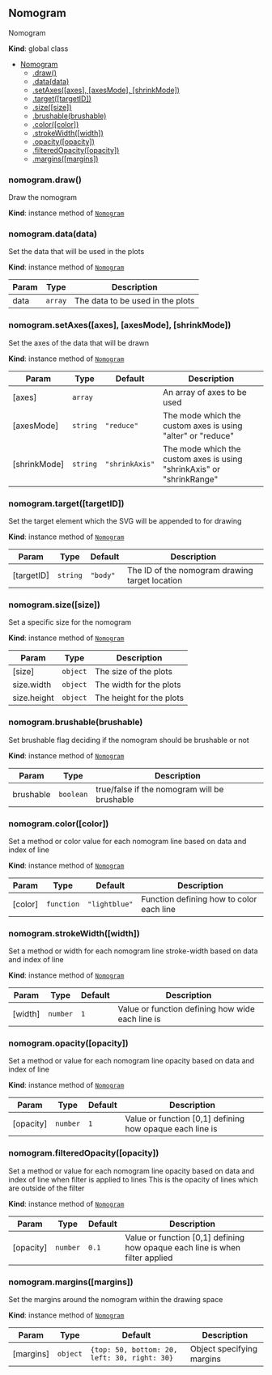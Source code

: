 <a name="Nomogram"></a>

## Nomogram
Nomogram

**Kind**: global class  

* [Nomogram](#Nomogram)
    * [.draw()](#Nomogram+draw)
    * [.data(data)](#Nomogram+data)
    * [.setAxes([axes], [axesMode], [shrinkMode])](#Nomogram+setAxes)
    * [.target([targetID])](#Nomogram+target)
    * [.size([size])](#Nomogram+size)
    * [.brushable(brushable)](#Nomogram+brushable)
    * [.color([color])](#Nomogram+color)
    * [.strokeWidth([width])](#Nomogram+strokeWidth)
    * [.opacity([opacity])](#Nomogram+opacity)
    * [.filteredOpacity([opacity])](#Nomogram+filteredOpacity)
    * [.margins([margins])](#Nomogram+margins)

<a name="Nomogram+draw"></a>

### nomogram.draw()
Draw the nomogram

**Kind**: instance method of <code>[Nomogram](#Nomogram)</code>  
<a name="Nomogram+data"></a>

### nomogram.data(data)
Set the data that will be used in the plots

**Kind**: instance method of <code>[Nomogram](#Nomogram)</code>  

| Param | Type | Description |
| --- | --- | --- |
| data | <code>array</code> | The data to be used in the plots |

<a name="Nomogram+setAxes"></a>

### nomogram.setAxes([axes], [axesMode], [shrinkMode])
Set the axes of the data that will be drawn

**Kind**: instance method of <code>[Nomogram](#Nomogram)</code>  

| Param | Type | Default | Description |
| --- | --- | --- | --- |
| [axes] | <code>array</code> | <code></code> | An array of axes to be used |
| [axesMode] | <code>string</code> | <code>&quot;reduce&quot;</code> | The mode which the custom axes is using "alter" or "reduce" |
| [shrinkMode] | <code>string</code> | <code>&quot;shrinkAxis&quot;</code> | The mode which the custom axes is using "shrinkAxis" or "shrinkRange" |

<a name="Nomogram+target"></a>

### nomogram.target([targetID])
Set the target element which the SVG will be appended to for drawing

**Kind**: instance method of <code>[Nomogram](#Nomogram)</code>  

| Param | Type | Default | Description |
| --- | --- | --- | --- |
| [targetID] | <code>string</code> | <code>&quot;body&quot;</code> | The ID of the nomogram drawing target location |

<a name="Nomogram+size"></a>

### nomogram.size([size])
Set a specific size for the nomogram

**Kind**: instance method of <code>[Nomogram](#Nomogram)</code>  

| Param | Type | Description |
| --- | --- | --- |
| [size] | <code>object</code> | The size of the plots |
| size.width | <code>object</code> | The width for the plots |
| size.height | <code>object</code> | The height for the plots |

<a name="Nomogram+brushable"></a>

### nomogram.brushable(brushable)
Set brushable flag deciding if the nomogram should be brushable or not

**Kind**: instance method of <code>[Nomogram](#Nomogram)</code>  

| Param | Type | Description |
| --- | --- | --- |
| brushable | <code>boolean</code> | true/false if the nomogram will be brushable |

<a name="Nomogram+color"></a>

### nomogram.color([color])
Set a method or color value for each nomogram line based on data and
index of line

**Kind**: instance method of <code>[Nomogram](#Nomogram)</code>  

| Param | Type | Default | Description |
| --- | --- | --- | --- |
| [color] | <code>function</code> | <code>&quot;lightblue&quot;</code> | Function defining how to color each line |

<a name="Nomogram+strokeWidth"></a>

### nomogram.strokeWidth([width])
Set a method or width for each nomogram line stroke-width based on data and
index of line

**Kind**: instance method of <code>[Nomogram](#Nomogram)</code>  

| Param | Type | Default | Description |
| --- | --- | --- | --- |
| [width] | <code>number</code> | <code>1</code> | Value or function defining how wide each line is |

<a name="Nomogram+opacity"></a>

### nomogram.opacity([opacity])
Set a method or value for each nomogram line opacity based on data and
index of line

**Kind**: instance method of <code>[Nomogram](#Nomogram)</code>  

| Param | Type | Default | Description |
| --- | --- | --- | --- |
| [opacity] | <code>number</code> | <code>1</code> | Value or function [0,1] defining how opaque each line is |

<a name="Nomogram+filteredOpacity"></a>

### nomogram.filteredOpacity([opacity])
Set a method or value for each nomogram line opacity based on data and
index of line when filter is applied to lines
This is the opacity of lines which are outside of the filter

**Kind**: instance method of <code>[Nomogram](#Nomogram)</code>  

| Param | Type | Default | Description |
| --- | --- | --- | --- |
| [opacity] | <code>number</code> | <code>0.1</code> | Value or function [0,1] defining how opaque each line is when filter applied |

<a name="Nomogram+margins"></a>

### nomogram.margins([margins])
Set the margins around the nomogram within the drawing space

**Kind**: instance method of <code>[Nomogram](#Nomogram)</code>  

| Param | Type | Default | Description |
| --- | --- | --- | --- |
| [margins] | <code>object</code> | <code>{top: 50, bottom: 20, left: 30, right: 30}</code> | Object specifying margins |

